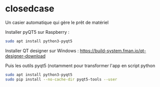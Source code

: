# closedcase
Un casier automatique qui gère le prêt de matériel

Installer pyQT5 sur Raspberry :

```bash
sudo apt install python3-pyqt5
```

Installer QT designer sur Windows :
https://build-system.fman.io/qt-designer-download

Puis les outils pyqt5 (notamment pour transformer l'app en script python
```bash
sudo apt install python3-pyqt5
sudo pip install --no-cache-dir pyqt5-tools --user
```
